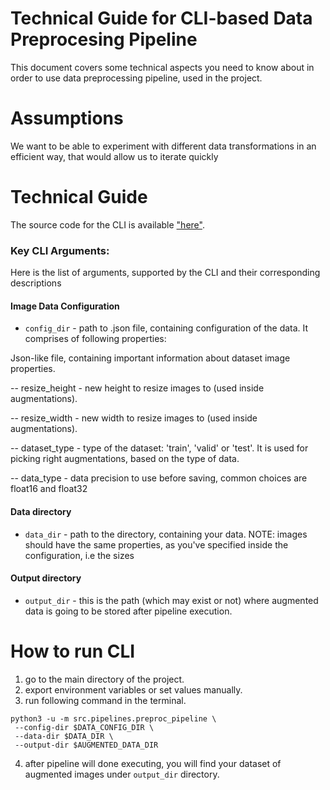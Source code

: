 # Technical Guide for CLI-based Data Preprocesing Pipeline

This document covers some technical aspects you
need to know about in order to use data preprocessing pipeline, used in the project.

# Assumptions

We want to be able to experiment 
with different data transformations in an efficient way, 
that would allow us to iterate quickly

# Technical Guide 

The source code for the CLI is available ["here"](https://github.com/LovePelmeni/DeepfakeStream/blob/main/src/pipelines/train_pipeline.py).


### Key CLI Arguments:

Here is the list of arguments, supported by the CLI 
and their corresponding descriptions

#### Image Data Configuration

- `config_dir` - path to .json file, containing configuration of the data. It comprises of following properties: 

Json-like file, containing important information about dataset image properties.

-- resize_height - new height to resize images to (used inside augmentations).

-- resize_width - new width to resize images to (used inside augmentations).

-- dataset_type - type of the dataset: 'train', 'valid' or 'test'. It is used for picking right augmentations, based on the type of data.

-- data_type - data precision to use before saving, common choices are float16 and float32

#### Data directory
- `data_dir` - path to the directory, containing your data. NOTE: images should have the same properties, as you've specified inside the configuration, i.e the sizes

#### Output directory
- `output_dir` - this is the path (which may exist or not) where augmented data is going to be stored after pipeline execution.

# How to run CLI

1. go to the main directory of the project.
2. export environment variables or set values manually.
3. run following command in the terminal.

```
python3 -u -m src.pipelines.preproc_pipeline \
 --config-dir $DATA_CONFIG_DIR \
 --data-dir $DATA_DIR \
 --output-dir $AUGMENTED_DATA_DIR
```
4. after pipeline will done executing, you will find your dataset of augmented images under `output_dir` directory.
